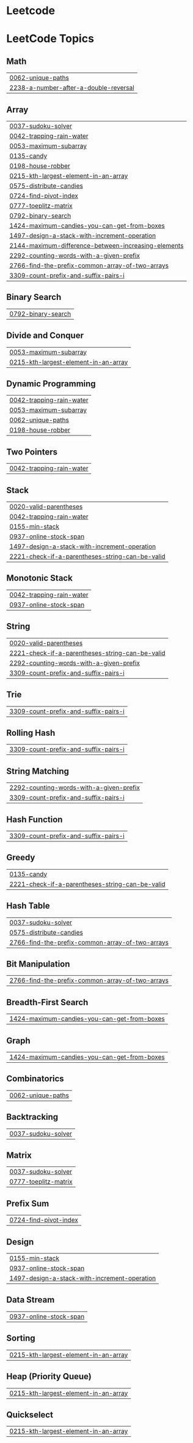 # Leetcode
<!---LeetCode Topics Start-->
# LeetCode Topics
## Math
|  |
| ------- |
| [0062-unique-paths](https://github.com/zenithria414/Leetcode/tree/master/0062-unique-paths) |
| [2238-a-number-after-a-double-reversal](https://github.com/zenithria414/Leetcode/tree/master/2238-a-number-after-a-double-reversal) |
## Array
|  |
| ------- |
| [0037-sudoku-solver](https://github.com/zenithria414/Leetcode/tree/master/0037-sudoku-solver) |
| [0042-trapping-rain-water](https://github.com/zenithria414/Leetcode/tree/master/0042-trapping-rain-water) |
| [0053-maximum-subarray](https://github.com/zenithria414/Leetcode/tree/master/0053-maximum-subarray) |
| [0135-candy](https://github.com/zenithria414/Leetcode/tree/master/0135-candy) |
| [0198-house-robber](https://github.com/zenithria414/Leetcode/tree/master/0198-house-robber) |
| [0215-kth-largest-element-in-an-array](https://github.com/zenithria414/Leetcode/tree/master/0215-kth-largest-element-in-an-array) |
| [0575-distribute-candies](https://github.com/zenithria414/Leetcode/tree/master/0575-distribute-candies) |
| [0724-find-pivot-index](https://github.com/zenithria414/Leetcode/tree/master/0724-find-pivot-index) |
| [0777-toeplitz-matrix](https://github.com/zenithria414/Leetcode/tree/master/0777-toeplitz-matrix) |
| [0792-binary-search](https://github.com/zenithria414/Leetcode/tree/master/0792-binary-search) |
| [1424-maximum-candies-you-can-get-from-boxes](https://github.com/zenithria414/Leetcode/tree/master/1424-maximum-candies-you-can-get-from-boxes) |
| [1497-design-a-stack-with-increment-operation](https://github.com/zenithria414/Leetcode/tree/master/1497-design-a-stack-with-increment-operation) |
| [2144-maximum-difference-between-increasing-elements](https://github.com/zenithria414/Leetcode/tree/master/2144-maximum-difference-between-increasing-elements) |
| [2292-counting-words-with-a-given-prefix](https://github.com/zenithria414/Leetcode/tree/master/2292-counting-words-with-a-given-prefix) |
| [2766-find-the-prefix-common-array-of-two-arrays](https://github.com/zenithria414/Leetcode/tree/master/2766-find-the-prefix-common-array-of-two-arrays) |
| [3309-count-prefix-and-suffix-pairs-i](https://github.com/zenithria414/Leetcode/tree/master/3309-count-prefix-and-suffix-pairs-i) |
## Binary Search
|  |
| ------- |
| [0792-binary-search](https://github.com/zenithria414/Leetcode/tree/master/0792-binary-search) |
## Divide and Conquer
|  |
| ------- |
| [0053-maximum-subarray](https://github.com/zenithria414/Leetcode/tree/master/0053-maximum-subarray) |
| [0215-kth-largest-element-in-an-array](https://github.com/zenithria414/Leetcode/tree/master/0215-kth-largest-element-in-an-array) |
## Dynamic Programming
|  |
| ------- |
| [0042-trapping-rain-water](https://github.com/zenithria414/Leetcode/tree/master/0042-trapping-rain-water) |
| [0053-maximum-subarray](https://github.com/zenithria414/Leetcode/tree/master/0053-maximum-subarray) |
| [0062-unique-paths](https://github.com/zenithria414/Leetcode/tree/master/0062-unique-paths) |
| [0198-house-robber](https://github.com/zenithria414/Leetcode/tree/master/0198-house-robber) |
## Two Pointers
|  |
| ------- |
| [0042-trapping-rain-water](https://github.com/zenithria414/Leetcode/tree/master/0042-trapping-rain-water) |
## Stack
|  |
| ------- |
| [0020-valid-parentheses](https://github.com/zenithria414/Leetcode/tree/master/0020-valid-parentheses) |
| [0042-trapping-rain-water](https://github.com/zenithria414/Leetcode/tree/master/0042-trapping-rain-water) |
| [0155-min-stack](https://github.com/zenithria414/Leetcode/tree/master/0155-min-stack) |
| [0937-online-stock-span](https://github.com/zenithria414/Leetcode/tree/master/0937-online-stock-span) |
| [1497-design-a-stack-with-increment-operation](https://github.com/zenithria414/Leetcode/tree/master/1497-design-a-stack-with-increment-operation) |
| [2221-check-if-a-parentheses-string-can-be-valid](https://github.com/zenithria414/Leetcode/tree/master/2221-check-if-a-parentheses-string-can-be-valid) |
## Monotonic Stack
|  |
| ------- |
| [0042-trapping-rain-water](https://github.com/zenithria414/Leetcode/tree/master/0042-trapping-rain-water) |
| [0937-online-stock-span](https://github.com/zenithria414/Leetcode/tree/master/0937-online-stock-span) |
## String
|  |
| ------- |
| [0020-valid-parentheses](https://github.com/zenithria414/Leetcode/tree/master/0020-valid-parentheses) |
| [2221-check-if-a-parentheses-string-can-be-valid](https://github.com/zenithria414/Leetcode/tree/master/2221-check-if-a-parentheses-string-can-be-valid) |
| [2292-counting-words-with-a-given-prefix](https://github.com/zenithria414/Leetcode/tree/master/2292-counting-words-with-a-given-prefix) |
| [3309-count-prefix-and-suffix-pairs-i](https://github.com/zenithria414/Leetcode/tree/master/3309-count-prefix-and-suffix-pairs-i) |
## Trie
|  |
| ------- |
| [3309-count-prefix-and-suffix-pairs-i](https://github.com/zenithria414/Leetcode/tree/master/3309-count-prefix-and-suffix-pairs-i) |
## Rolling Hash
|  |
| ------- |
| [3309-count-prefix-and-suffix-pairs-i](https://github.com/zenithria414/Leetcode/tree/master/3309-count-prefix-and-suffix-pairs-i) |
## String Matching
|  |
| ------- |
| [2292-counting-words-with-a-given-prefix](https://github.com/zenithria414/Leetcode/tree/master/2292-counting-words-with-a-given-prefix) |
| [3309-count-prefix-and-suffix-pairs-i](https://github.com/zenithria414/Leetcode/tree/master/3309-count-prefix-and-suffix-pairs-i) |
## Hash Function
|  |
| ------- |
| [3309-count-prefix-and-suffix-pairs-i](https://github.com/zenithria414/Leetcode/tree/master/3309-count-prefix-and-suffix-pairs-i) |
## Greedy
|  |
| ------- |
| [0135-candy](https://github.com/zenithria414/Leetcode/tree/master/0135-candy) |
| [2221-check-if-a-parentheses-string-can-be-valid](https://github.com/zenithria414/Leetcode/tree/master/2221-check-if-a-parentheses-string-can-be-valid) |
## Hash Table
|  |
| ------- |
| [0037-sudoku-solver](https://github.com/zenithria414/Leetcode/tree/master/0037-sudoku-solver) |
| [0575-distribute-candies](https://github.com/zenithria414/Leetcode/tree/master/0575-distribute-candies) |
| [2766-find-the-prefix-common-array-of-two-arrays](https://github.com/zenithria414/Leetcode/tree/master/2766-find-the-prefix-common-array-of-two-arrays) |
## Bit Manipulation
|  |
| ------- |
| [2766-find-the-prefix-common-array-of-two-arrays](https://github.com/zenithria414/Leetcode/tree/master/2766-find-the-prefix-common-array-of-two-arrays) |
## Breadth-First Search
|  |
| ------- |
| [1424-maximum-candies-you-can-get-from-boxes](https://github.com/zenithria414/Leetcode/tree/master/1424-maximum-candies-you-can-get-from-boxes) |
## Graph
|  |
| ------- |
| [1424-maximum-candies-you-can-get-from-boxes](https://github.com/zenithria414/Leetcode/tree/master/1424-maximum-candies-you-can-get-from-boxes) |
## Combinatorics
|  |
| ------- |
| [0062-unique-paths](https://github.com/zenithria414/Leetcode/tree/master/0062-unique-paths) |
## Backtracking
|  |
| ------- |
| [0037-sudoku-solver](https://github.com/zenithria414/Leetcode/tree/master/0037-sudoku-solver) |
## Matrix
|  |
| ------- |
| [0037-sudoku-solver](https://github.com/zenithria414/Leetcode/tree/master/0037-sudoku-solver) |
| [0777-toeplitz-matrix](https://github.com/zenithria414/Leetcode/tree/master/0777-toeplitz-matrix) |
## Prefix Sum
|  |
| ------- |
| [0724-find-pivot-index](https://github.com/zenithria414/Leetcode/tree/master/0724-find-pivot-index) |
## Design
|  |
| ------- |
| [0155-min-stack](https://github.com/zenithria414/Leetcode/tree/master/0155-min-stack) |
| [0937-online-stock-span](https://github.com/zenithria414/Leetcode/tree/master/0937-online-stock-span) |
| [1497-design-a-stack-with-increment-operation](https://github.com/zenithria414/Leetcode/tree/master/1497-design-a-stack-with-increment-operation) |
## Data Stream
|  |
| ------- |
| [0937-online-stock-span](https://github.com/zenithria414/Leetcode/tree/master/0937-online-stock-span) |
## Sorting
|  |
| ------- |
| [0215-kth-largest-element-in-an-array](https://github.com/zenithria414/Leetcode/tree/master/0215-kth-largest-element-in-an-array) |
## Heap (Priority Queue)
|  |
| ------- |
| [0215-kth-largest-element-in-an-array](https://github.com/zenithria414/Leetcode/tree/master/0215-kth-largest-element-in-an-array) |
## Quickselect
|  |
| ------- |
| [0215-kth-largest-element-in-an-array](https://github.com/zenithria414/Leetcode/tree/master/0215-kth-largest-element-in-an-array) |
<!---LeetCode Topics End-->